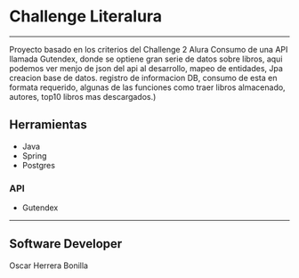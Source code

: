 # Challenge Literalura

---

Proyecto basado en los criterios del Challenge 2 Alura Consumo de una API llamada Gutendex, donde se optiene gran serie de datos sobre libros, aqui podemos ver menjo de json del api al desarrollo, mapeo de entidades, Jpa creacion base de datos. registro de informacion DB, consumo de esta en formata requerido, algunas de las funciones como traer libros almacenado, autores, top10 libros mas descargados.)

## Herramientas

- Java
- Spring
- Postgres

### API

- Gutendex

---

## Software Developer

Oscar Herrera Bonilla
